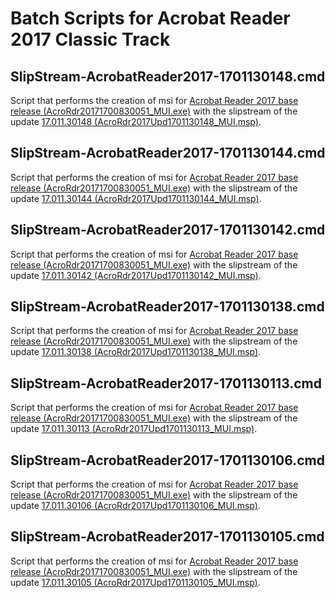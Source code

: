 # Batch Scripts for Acrobat Reader 2017 Classic Track

## SlipStream-AcrobatReader2017-1701130148.cmd
Script that performs the creation of msi for [Acrobat Reader 2017 base release (AcroRdr20171700830051_MUI.exe)](https://www.adobe.com/devnet-docs/acrobatetk/tools/ReleaseNotesDC/classic/dcclassic2017base.html) with the slipstream of the update [17.011.30148 (AcroRdr2017Upd1701130148_MUI.msp)](https://www.adobe.com/devnet-docs/acrobatetk/tools/ReleaseNotesDC/classic/dcclassic17.011august2019qfe.html).

## SlipStream-AcrobatReader2017-1701130144.cmd
Script that performs the creation of msi for [Acrobat Reader 2017 base release (AcroRdr20171700830051_MUI.exe)](https://www.adobe.com/devnet-docs/acrobatetk/tools/ReleaseNotesDC/classic/dcclassic2017base.html) with the slipstream of the update [17.011.30144 (AcroRdr2017Upd1701130144_MUI.msp)](https://www.adobe.com/devnet-docs/acrobatetk/tools/ReleaseNotesDC/classic/dcclassic17.011august2019.html).

## SlipStream-AcrobatReader2017-1701130142.cmd
Script that performs the creation of msi for [Acrobat Reader 2017 base release (AcroRdr20171700830051_MUI.exe)](https://www.adobe.com/devnet-docs/acrobatetk/tools/ReleaseNotesDC/classic/dcclassic2017base.html) with the slipstream of the update [17.011.30142 (AcroRdr2017Upd1701130142_MUI.msp)](https://www.adobe.com/devnet-docs/acrobatetk/tools/ReleaseNotesDC/classic/dcclassic17.011may2019.html).

## SlipStream-AcrobatReader2017-1701130138.cmd
Script that performs the creation of msi for [Acrobat Reader 2017 base release (AcroRdr20171700830051_MUI.exe)](https://www.adobe.com/devnet-docs/acrobatetk/tools/ReleaseNotesDC/classic/dcclassic2017base.html) with the slipstream of the update [17.011.30138 (AcroRdr2017Upd1701130138_MUI.msp)](https://www.adobe.com/devnet-docs/acrobatetk/tools/ReleaseNotesDC/classic/dcclassic17.011april2019.html).

## SlipStream-AcrobatReader2017-1701130113.cmd
Script that performs the creation of msi for [Acrobat Reader 2017 base release (AcroRdr20171700830051_MUI.exe)](https://www.adobe.com/devnet-docs/acrobatetk/tools/ReleaseNotesDC/classic/dcclassic2017base.html) with the slipstream of the update [17.011.30113 (AcroRdr2017Upd1701130113_MUI.msp)](https://www.adobe.com/devnet-docs/acrobatetk/tools/ReleaseNotesDC/classic/dcclassic17.011december2018ooc.html).

## SlipStream-AcrobatReader2017-1701130106.cmd
Script that performs the creation of msi for [Acrobat Reader 2017 base release (AcroRdr20171700830051_MUI.exe)](https://www.adobe.com/devnet-docs/acrobatetk/tools/ReleaseNotesDC/classic/dcclassic2017base.html) with the slipstream of the update [17.011.30106 (AcroRdr2017Upd1701130106_MUI.msp)](https://www.adobe.com/devnet-docs/acrobatetk/tools/ReleaseNotesDC/classic/dcclassic17.011november2018.html).

## SlipStream-AcrobatReader2017-1701130105.cmd
Script that performs the creation of msi for [Acrobat Reader 2017 base release (AcroRdr20171700830051_MUI.exe)](https://www.adobe.com/devnet-docs/acrobatetk/tools/ReleaseNotesDC/classic/dcclassic2017base.html) with the slipstream of the update [17.011.30105 (AcroRdr2017Upd1701130105_MUI.msp)](https://www.adobe.com/devnet-docs/acrobatetk/tools/ReleaseNotesDC/classic/dcclassic17.011october2018.html).
